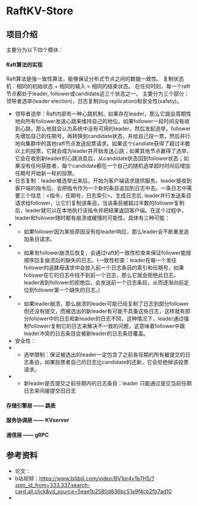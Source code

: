 # RaftKV-Store



## 项目介绍

主要分为以下四个模块：

#### Raft算法的实现
Raft算法是强一致性算法，能够保证分布式节点之间的数据一致性。
复制状态机：相同的初始状态 + 相同的输入 = 相同的结束状态。
在任何时刻，每一个raft节点都处于leader, follower或candidate这三个状态之一。
主要分为三个部分：领导者选举(leader election)，日志复制(log replication)和安全性(safety)。

- 领导者选举：Raft内部有一种心跳机制，如果存在leader，那么它就会周期性地向所有follower发送心跳来维持自己的地位。如果follower一段时间没有收到心跳，那么他就会认为系统中没有可用的leader，然后发起选举。follower先增加自己的任期号，再转换到candidate状态，并给自己投一票。然后并行地向集群中的其他raft节点发送投票请求。如果这个candiate获得了超过半数以上的投票，它就会成为leader并开始发送心跳；如果其他节点赢得了选举，它会在收到新leader的心跳消息后，从candidate状态回到follower状态；如果没有任何获胜者，每个candidate都在一个自己的随机选举超时时间后增加任期号开始新一轮的投票。
- 日志复制：leader被选举出来后，开始为客户端请求提供服务。leader接收到客户端的指令后，会把指令作为一个新的条目追加到日志中去。一条日志中需要三个信息：<指令，任期号，日志索引>。生成日志后, leader并行发送条目请求给follower，让它们复制该条目。当该条目被超过半数的follower复制后，leader就可以在本地执行该指令并把结果返回客户端。在这个过程中，leader和follower随时都有崩溃或缓慢的可能性，具体有三种可能：
- - 如果follower因为某些原因没有给leader响应，那么leader会不断重发追加条目请求。
- - 如果有follower崩溃后恢复，会通过raft的一致性检查来保证follower能按顺序回复崩溃后的缺失的日志。(一致性检查：leader在每一个发往follower的追酵母请求中会放入前一个日志条目的索引和任期号，如果follower在它的日志中找不到前一个日志，那么它就会拒绝此日志，leader收到follower的拒绝后，会发送前一个日志条目，从而逐渐向前定位到follower第一个缺失的日志。)
- - 如果leader崩溃，那么崩溃的leader可能已经复制了日志到部分follower但还没有提交，而被选出的新leader有可能不具备这些日志，这样就有部分follower中的日志和新leader的日志不同，这种情况下，leader通过强制followerr复制它的日志来解决不一致的问题，这意味着follower中跟leader冲突的日志条目会被新leader的日志条目覆盖。
- 安全性：
- - 选举限制：保证被选出的leader一定包含了之前各任期的所有被提交的日志条目，如果投票者自己的日志比candidate的还新，它会拒绝掉该投票请求。
- - 新leader是否提交之前任期内的日志条目：leader 只能通过提交当前任期日志来间接提交旧日志

#### 存储引擎层 —— 跳表


#### 服务协调层 —— KVserver


#### 通信层 —— gRPC



## 参考资料

- 论文：<In Search of an Understandable Consensus Algorithm>
- b站视频：https://www.bilibili.com/video/BV1pr4y1b7H5/?spm_id_from=333.337.search-card.all.click&vd_source=5eae1b2580d836bc51a9f4cb2fb7ad10
- 